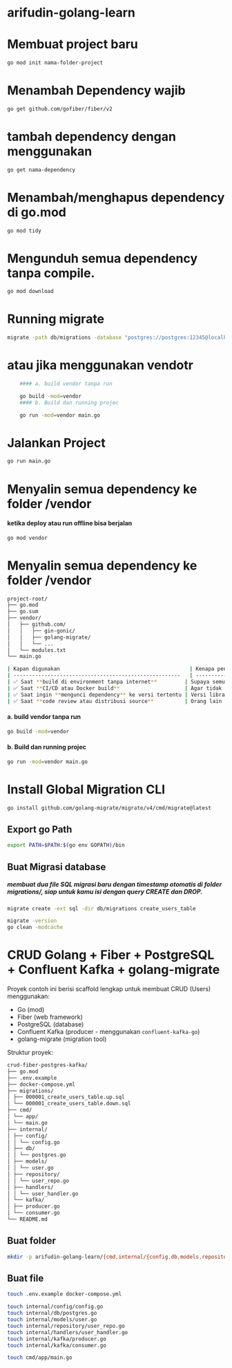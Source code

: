 # arifudin-golang-learn

# Membuat project baru
```bash
go mod init nama-folder-project
```

# Menambah Dependency wajib
```bash
go get github.com/gofiber/fiber/v2
```

# tambah dependency dengan menggunakan 
```bash
go get nama-dependency
```

# Menambah/menghapus dependency di go.mod
```bash
go mod tidy
```

# Mengunduh semua dependency tanpa compile.
```bash
go mod download
```

# Running migrate 
```bash
migrate -path db/migrations -database "postgres://postgres:12345@localhost:5432/postgres?sslmode=disable" up
```
# atau jika menggunakan vendotr
```bash
    #### a. build vendor tanpa run

    go build -mod=vendor
    #### b. Build dan running projec

    go run -mod=vendor main.go

```

# Jalankan Project
```bash
go run main.go
```

# Menyalin semua dependency ke folder /vendor
#### ketika deploy atau run offline bisa berjalan
```bash
go mod vendor
```

# Menyalin semua dependency ke folder /vendor
```bash
project-root/
├── go.mod
├── go.sum
├── vendor/
│   ├── github.com/
│   │   ├── gin-gonic/
│   │   ├── golang-migrate/
│   │   └── ...
│   └── modules.txt
└── main.go
```
```bash
| Kapan digunakan                                          | Kenapa penting                                                            |
| ------------------------------------------------------   | ------------------------------------------------------------------------- |
| ✅ Saat **build di environment tanpa internet**         | Supaya semua dependency sudah tersedia secara lokal di folder `vendor/`.  |
| ✅ Saat **CI/CD atau Docker build**                     | Agar tidak perlu `go mod download` setiap kali build → build lebih cepat. |
| ✅ Saat ingin **mengunci dependency** ke versi tertentu | Versi library disalin langsung → tidak akan berubah tanpa update manual.  |
| ✅ Saat **code review atau distribusi source**          | Orang lain bisa build tanpa butuh akses internet ke repo dependency.      |

```
#### a. build vendor tanpa run
```bash
go build -mod=vendor
```
#### b. Build dan running projec
```bash
go run -mod=vendor main.go
```

# Install Global Migration CLI
```bash
go install github.com/golang-migrate/migrate/v4/cmd/migrate@latest
```
## Export go Path
```bash
export PATH=$PATH:$(go env GOPATH)/bin
````

## Buat Migrasi database
##### membuat dua file SQL migrasi baru dengan timestamp otomatis di folder migrations/, siap untuk kamu isi dengan query CREATE dan DROP.
```bash
migrate create -ext sql -dir db/migrations create_users_table
```
```bash
migrate -version
go clean -modcache
```

# CRUD Golang + Fiber + PostgreSQL + Confluent Kafka + golang-migrate

Proyek contoh ini berisi scaffold lengkap untuk membuat CRUD (Users) menggunakan:
- Go (mod)
- Fiber (web framework)
- PostgreSQL (database)
- Confluent Kafka (producer - menggunakan `confluent-kafka-go`)
- golang-migrate (migration tool)


Struktur proyek:

```bash
crud-fiber-postgres-kafka/
├── go.mod
├── .env.example
├── docker-compose.yml
├── migrations/
│ ├── 000001_create_users_table.up.sql
│ └── 000001_create_users_table.down.sql
├── cmd/
│ └── app/
│ └── main.go
├── internal/
│ ├── config/
│ │ └── config.go
│ ├── db/
│ │ └── postgres.go
│ ├── models/
│ │ └── user.go
│ ├── repository/
│ │ └── user_repo.go
│ ├── handlers/
│ │ └── user_handler.go
│ └── kafka/
│ ├── producer.go
│ └── consumer.go
└── README.md
```

## Buat folder
```bash
mkdir -p arifudin-golang-learn/{cmd,internal/{config,db,models,repository,handlers,kafka},migrations}
```
## Buat file
```bash
touch .env.example docker-compose.yml

touch internal/config/config.go
touch internal/db/postgres.go
touch internal/models/user.go
touch internal/repository/user_repo.go
touch internal/handlers/user_handler.go
touch internal/kafka/producer.go
touch internal/kafka/consumer.go

touch cmd/app/main.go
```